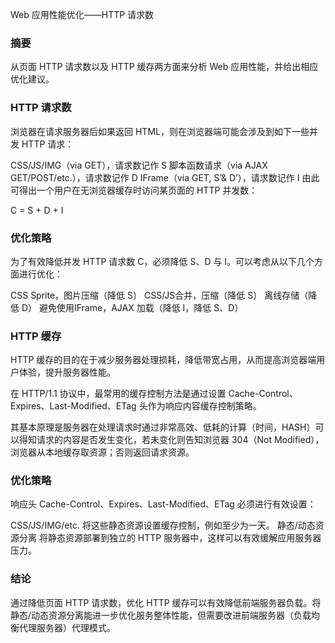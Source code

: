 Web 应用性能优化——HTTP 请求数

### 摘要

从页面 HTTP 请求数以及 HTTP 缓存两方面来分析 Web 应用性能，并给出相应优化建议。

### HTTP 请求数

浏览器在请求服务器后如果返回 HTML，则在浏览器端可能会涉及到如下一些并发 HTTP 请求：

CSS/JS/IMG（via GET），请求数记作 S
脚本函数请求（via AJAX GET/POST/etc.），请求数记作 D
IFrame（via GET, S’& D’），请求数记作 I
由此可得出一个用户在无浏览器缓存时访问某页面的 HTTP 并发数：

C = S + D + I

### 优化策略

为了有效降低并发 HTTP 请求数 C，必须降低 S、D 与 I。可以考虑从以下几个方面进行优化：

CSS Sprite，图片压缩（降低 S）
CSS/JS合并，压缩（降低 S）
离线存储（降低 D）
避免使用IFrame，AJAX 加载（降低 I，降低 S、D）

### HTTP 缓存

HTTP 缓存的目的在于减少服务器处理损耗，降低带宽占用，从而提高浏览器端用户体验，提升服务器性能。

在 HTTP/1.1 协议中，最常用的缓存控制方法是通过设置 Cache-Control、Expires、Last-Modified、ETag 头作为响应内容缓存控制策略。

其基本原理是服务器在处理请求时通过非常高效、低耗的计算（时间，HASH）可以得知请求的内容是否发生变化，若未变化则告知浏览器 304（Not Modified），浏览器从本地缓存取资源；否则返回请求资源。

### 优化策略

响应头 Cache-Control、Expires、Last-Modified、ETag 必须进行有效设置：

CSS/JS/IMG/etc.
将这些静态资源设置缓存控制，例如至少为一天。
静态/动态资源分离
将静态资源部署到独立的 HTTP 服务器中，这样可以有效缓解应用服务器压力。

### 结论

通过降低页面 HTTP 请求数，优化 HTTP 缓存可以有效降低前端服务器负载。将静态/动态资源分离能进一步优化服务整体性能，但需要改进前端服务器（负载均衡代理服务器）代理模式。

